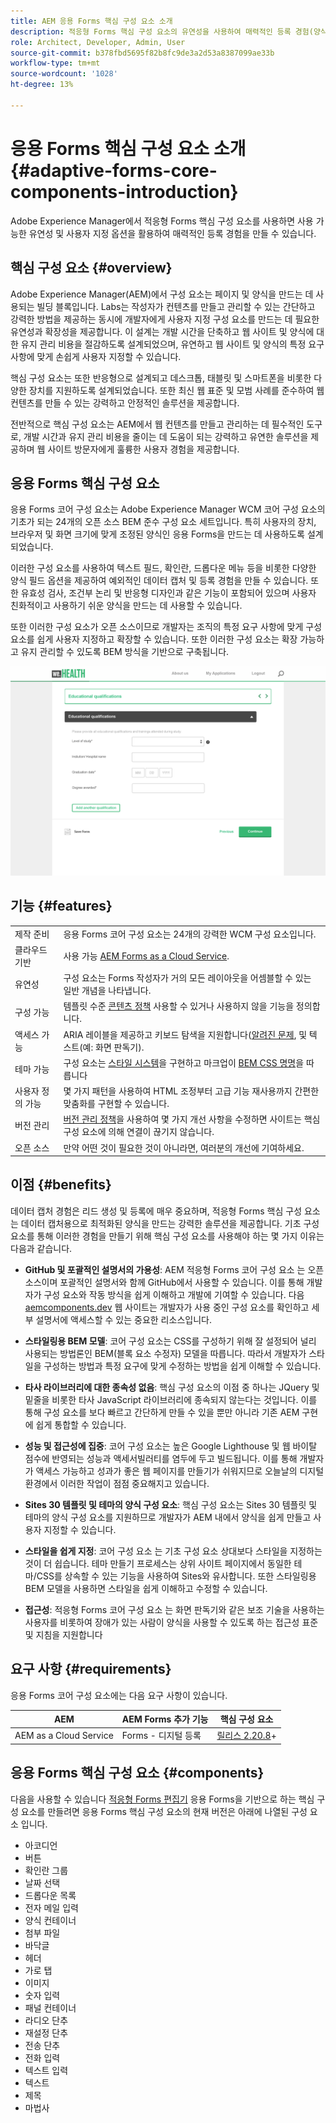 ```yaml
---
title: AEM 응용 Forms 핵심 구성 요소 소개
description: 적응형 Forms 핵심 구성 요소의 유연성을 사용하여 매력적인 등록 경험(양식)을 만들고 Adobe Experience Manager의 강력한 기능을 사용하여 전달할 수 있습니다.
role: Architect, Developer, Admin, User
source-git-commit: b378fbd5695f82b8fc9de3a2d53a8387099ae33b
workflow-type: tm+mt
source-wordcount: '1028'
ht-degree: 13%

---
```



# 응용 Forms 핵심 구성 요소 소개 {#adaptive-forms-core-components-introduction}

Adobe Experience Manager에서 적응형 Forms 핵심 구성 요소를 사용하면 사용 가능한 유연성 및 사용자 지정 옵션을 활용하여 매력적인 등록 경험을 만들 수 있습니다.

## 핵심 구성 요소  {#overview}

Adobe Experience Manager(AEM)에서 구성 요소는 페이지 및 양식을 만드는 데 사용되는 빌딩 블록입니다. Labs는 작성자가 컨텐츠를 만들고 관리할 수 있는 간단하고 강력한 방법을 제공하는 동시에 개발자에게 사용자 지정 구성 요소를 만드는 데 필요한 유연성과 확장성을 제공합니다. 이 설계는 개발 시간을 단축하고 웹 사이트 및 양식에 대한 유지 관리 비용을 절감하도록 설계되었으며, 유연하고 웹 사이트 및 양식의 특정 요구 사항에 맞게 손쉽게 사용자 지정할 수 있습니다.

핵심 구성 요소는 또한 반응형으로 설계되고 데스크톱, 태블릿 및 스마트폰을 비롯한 다양한 장치를 지원하도록 설계되었습니다. 또한 최신 웹 표준 및 모범 사례를 준수하여 웹 컨텐츠를 만들 수 있는 강력하고 안정적인 솔루션을 제공합니다.

전반적으로 핵심 구성 요소는 AEM에서 웹 컨텐츠를 만들고 관리하는 데 필수적인 도구로, 개발 시간과 유지 관리 비용을 줄이는 데 도움이 되는 강력하고 유연한 솔루션을 제공하며 웹 사이트 방문자에게 훌륭한 사용자 경험을 제공합니다.

## 응용 Forms 핵심 구성 요소

응용 Forms 코어 구성 요소는 Adobe Experience Manager WCM 코어 구성 요소의 기초가 되는 24개의 오픈 소스 BEM 준수 구성 요소 세트입니다. 특히 사용자의 장치, 브라우저 및 화면 크기에 맞게 조정된 양식인 응용 Forms을 만드는 데 사용하도록 설계되었습니다.

이러한 구성 요소를 사용하여 텍스트 필드, 확인란, 드롭다운 메뉴 등을 비롯한 다양한 양식 필드 옵션을 제공하여 예외적인 데이터 캡처 및 등록 경험을 만들 수 있습니다. 또한 유효성 검사, 조건부 논리 및 반응형 디자인과 같은 기능이 포함되어 있으며 사용자 친화적이고 사용하기 쉬운 양식을 만드는 데 사용할 수 있습니다.

또한 이러한 구성 요소가 오픈 소스이므로 개발자는 조직의 특정 요구 사항에 맞게 구성 요소를 쉽게 사용자 지정하고 확장할 수 있습니다. 또한 이러한 구성 요소는 확장 가능하고 유지 관리할 수 있도록 BEM 방식을 기반으로 구축됩니다.

![](assets/sample-adaptive-form.png)

## 기능 {#features}

|  |  |
|---|---|
| 제작 준비 | 응용 Forms 코어 구성 요소는 24개의 강력한 WCM 구성 요소입니다. |
| 클라우드 기반 | 사용 가능  [AEM Forms as a Cloud Service](https://experienceleague.adobe.com/docs/experience-manager-cloud-service/content/forms/home.html). |
| 유연성 | 구성 요소는 Forms 작성자가 거의 모든 레이아웃을 어셈블할 수 있는 일반 개념을 나타냅니다. |
| 구성 가능 | 템플릿 수준 [콘텐츠 정책](https://experienceleague.adobe.com/docs/experience-manager-cloud-service/content/implementing/developing/full-stack/components-templates/templates.html?lang=ko-KR#content-policies) 사용할 수 있거나 사용하지 않을 기능을 정의합니다. |
| 액세스 가능 | ARIA 레이블을 제공하고 키보드 탐색을 지원합니다([알려진 문제](https://github.com/adobe/aem-core-wcm-components/issues?utf8=✓&amp;q=is%3Aissue+is%3Aopen+accessibility+in%3Atitle), 및 텍스트(예: 화면 판독기). |
| 테마 가능 | 구성 요소는 [스타일 시스템](https://experienceleague.adobe.com/docs/experience-manager-cloud-service/content/sites/authoring/features/style-system.html?lang=ko-KR)을 구현하고 마크업이 [BEM CSS 명명](https://getbem.com/)을 따릅니다 |
| 사용자 정의 가능 | 몇 가지 패턴을 사용하여 HTML 조정부터 고급 기능 재사용까지 간편한 맞춤화를 구현할 수 있습니다. |
| 버전 관리 | [버전 관리 정책](https://github.com/adobe/aem-core-wcm-components/wiki/Versioning-policies)을 사용하여 몇 가지 개선 사항을 수정하면 사이트는 핵심 구성 요소에 의해 연결이 끊기지 않습니다. |
| 오픈 소스 | 만약 어떤 것이 필요한 것이 아니라면, 여러분의 개선에 기여하세요. |

<!-- comply with [WCAG 2.1 standard](https://www.w3.org/TR/WCAG21/), -->


## 이점 {#benefits}

데이터 캡처 경험은 리드 생성 및 등록에 매우 중요하며, 적응형 Forms 핵심 구성 요소는 데이터 캡처용으로 최적화된 양식을 만드는 강력한 솔루션을 제공합니다. 기초 구성 요소를 통해 이러한 경험을 만들기 위해 핵심 구성 요소를 사용해야 하는 몇 가지 이유는 다음과 같습니다.

* **GitHub 및 포괄적인 설명서의 가용성**: AEM 적응형 Forms 코어 구성 요소 는 오픈 소스이며 포괄적인 설명서와 함께 GitHub에서 사용할 수 있습니다. 이를 통해 개발자가 구성 요소와 작동 방식을 쉽게 이해하고 개발에 기여할 수 있습니다. 다음 [aemcomponents.dev](https://www.aemcomponents.dev/) 웹 사이트는 개발자가 사용 중인 구성 요소를 확인하고 세부 설명서에 액세스할 수 있는 중요한 리소스입니다.

* **스타일링용 BEM 모델**: 코어 구성 요소는 CSS를 구성하기 위해 잘 설정되어 널리 사용되는 방법론인 BEM(블록 요소 수정자) 모델을 따릅니다. 따라서 개발자가 스타일을 구성하는 방법과 특정 요구에 맞게 수정하는 방법을 쉽게 이해할 수 있습니다.

* **타사 라이브러리에 대한 종속성 없음**: 핵심 구성 요소의 이점 중 하나는 JQuery 및 밑줄을 비롯한 타사 JavaScript 라이브러리에 종속되지 않는다는 것입니다. 이를 통해 구성 요소를 보다 빠르고 간단하게 만들 수 있을 뿐만 아니라 기존 AEM 구현에 쉽게 통합할 수 있습니다.

* **성능 및 접근성에 집중**: 코어 구성 요소는 높은 Google Lighthouse 및 웹 바이탈 점수에 반영되는 성능과 액세서빌러티를 염두에 두고 빌드됩니다. 이를 통해 개발자가 액세스 가능하고 성과가 좋은 웹 페이지를 만들기가 쉬워지므로 오늘날의 디지털 환경에서 이러한 작업이 점점 중요해지고 있습니다.

* **Sites 30 템플릿 및 테마의 양식 구성 요소**: 핵심 구성 요소는 Sites 30 템플릿 및 테마의 양식 구성 요소를 지원하므로 개발자가 AEM 내에서 양식을 쉽게 만들고 사용자 지정할 수 있습니다.

* **스타일을 쉽게 지정**: 코어 구성 요소 는 기초 구성 요소 상대보다 스타일을 지정하는 것이 더 쉽습니다. 테마 만들기 프로세스는 상위 사이트 페이지에서 동일한 테마/CSS를 상속할 수 있는 기능을 사용하여 Sites와 유사합니다. 또한 스타일링용 BEM 모델을 사용하면 스타일을 쉽게 이해하고 수정할 수 있습니다.

* **접근성**: 적응형 Forms 코어 구성 요소 는 화면 판독기와 같은 보조 기술을 사용하는 사용자를 비롯하여 장애가 있는 사람이 양식을 사용할 수 있도록 하는 접근성 표준 및 지침을 지원합니다


<!-- >, such as  [WCAG 2.1 standard](https://www.w3.org/TR/WCAG21/), to ensure that forms can be used by people with disabilities, including those using assistive technologies such as screen readers.

*   **Alignment with AEM Sites**: The Core Components are designed to be more aligned with AEM Sites, making it easier for Sites users to adopt and use them without having to learn anything new. The components use the same front-end pipeline as Sites, making it easier to style and modify their appearance. 

<!-- Additionally, the following points further illustrate this alignment:

    *   **Authoring experience inline with Page editor**: The Core Components have an authoring experience that is inline with the Sites editor, with dialogs and other experiences similar to the Page editor. This makes it easier for Sites users to create and manage forms within the familiar context of the Sites editor.

    *   **Inline form editing in Sites editor**: The Core Components allow  inline form editing within the Sites editor, avoiding the need to switch back and forth between editors. This streamlines the authoring experience and makes it easier to create and manage forms.

    *   **Inheriting Sites features in Forms**: Forms authored within a Sites page inherit the same features as Sites. This provides a seamless and integrated experience for creating and managing forms within the context of AEM Sites 
    
    <!--including Multi Site Manager, the ability to use Sites components within a form for static content, support for scheduled publish/unpublish, form translation aligned with Sites translation, versioning, and targeting -->



## 요구 사항 {#requirements}

응용 Forms 코어 구성 요소에는 다음 요구 사항이 있습니다.

| AEM | AEM Forms 추가 기능 | 핵심 구성 요소 |
|---|---|---|
| AEM as a Cloud Service | Forms - 디지털 등록 | [릴리스 2.20.8](/help/versions.md)+ |


## 응용 Forms 핵심 구성 요소 {#components}

다음을 사용할 수 있습니다 [적응형 Forms 편집기](https://experienceleague.adobe.com/docs/experience-manager-cloud-service/content/forms/adaptive-forms-authoring/authoring-adaptive-forms-core-components/create-an-adaptive-form-on-forms-cs/creating-adaptive-form-core-components.html) 응용 Forms을 기반으로 하는 핵심 구성 요소를 만들려면 응용 Forms 핵심 구성 요소의 현재 버전은 아래에 나열된 구성 요소 입니다.

* 아코디언
* 버튼
* 확인란 그룹
* 날짜 선택
* 드롭다운 목록
* 전자 메일 입력
* 양식 컨테이너
* 첨부 파일
* 바닥글
* 헤더
* 가로 탭
* 이미지
* 숫자 입력
* 패널 컨테이너
* 라디오 단추
* 재설정 단추
* 전송 단추
* 전화 입력
* 텍스트 입력
* 텍스트
* 제목
* 마법사

